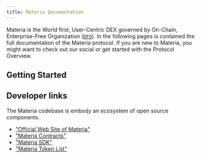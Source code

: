 ```yaml
---
title: Materia Documentation
---
```


Materia is the World first, User-Centric DEX governed by On-Chain, Enterprise-Free Organization ([`DFO`](https://www.dfohub.com/)).
In the following pages is contained the full documentation of the Materia protocol. If you are new to Materia, you might want to check out our social or get started with the <Link to="/docs/materia/protocol-overview">Protocol Overview</Link>.

## Getting Started

<Wizard />

## Developer links

The Materia codebase is embody an ecosystem of open source components.

- ["Official Web Site of Materia"]("https://github.com/materia-dex/materiadex-com")
- ["Materia Contracts"](https://github.com/materia-dex/materia-contracts)
- ["Materia SDK"](https://github.com/materia-dex/materia-sdk)
- ["Materia Token List"](https://github.com/materia-dex/materia-token-list)
